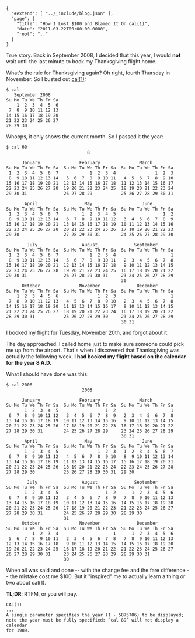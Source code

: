 
    {
      "#extend": [ "../_include/blog.json" ],
      "page": {
        "title": "How I Lost $100 and Blamed It On cal(1)",
        "date": "2011-03-22T00:00:00-0000",
        "root": ".."
      }
    }

<style type="text/css">
@media screen and (max-width: 899px) {
  pre {
    font-size: 2vw;
    white-space: nowrap;
  }
}
</style>

True story. Back in September 2008, I decided that this year, I would **not** wait until the last minute to book my Thanksgiving flight home.

What's the rule for Thanksgiving again? Oh right, fourth Thursday in November. So I busted out [cal(1)](http://www.freebsd.org/cgi/man.cgi?query=cal&apropos=0&sektion=0&manpath=FreeBSD+8.2-RELEASE&format=html):

    $ cal
       September 2008
    Su Mo Tu We Th Fr Sa
        1  2  3  4  5  6
     7  8  9 10 11 12 13
    14 15 16 17 18 19 20
    21 22 23 24 25 26 27
    28 29 30

Whoops, it only shows the current month. So I passed it the year:

    $ cal 08
                                   8

          January               February               March
    Su Mo Tu We Th Fr Sa  Su Mo Tu We Th Fr Sa  Su Mo Tu We Th Fr Sa
     1  2  3  4  5  6  7            1  2  3  4               1  2  3
     8  9 10 11 12 13 14   5  6  7  8  9 10 11   4  5  6  7  8  9 10
    15 16 17 18 19 20 21  12 13 14 15 16 17 18  11 12 13 14 15 16 17
    22 23 24 25 26 27 28  19 20 21 22 23 24 25  18 19 20 21 22 23 24
    29 30 31              26 27 28 29           25 26 27 28 29 30 31

           April                  May                   June
    Su Mo Tu We Th Fr Sa  Su Mo Tu We Th Fr Sa  Su Mo Tu We Th Fr Sa
     1  2  3  4  5  6  7         1  2  3  4  5                  1  2
     8  9 10 11 12 13 14   6  7  8  9 10 11 12   3  4  5  6  7  8  9
    15 16 17 18 19 20 21  13 14 15 16 17 18 19  10 11 12 13 14 15 16
    22 23 24 25 26 27 28  20 21 22 23 24 25 26  17 18 19 20 21 22 23
    29 30                 27 28 29 30 31        24 25 26 27 28 29 30

            July                 August              September
    Su Mo Tu We Th Fr Sa  Su Mo Tu We Th Fr Sa  Su Mo Tu We Th Fr Sa
     1  2  3  4  5  6  7            1  2  3  4                     1
     8  9 10 11 12 13 14   5  6  7  8  9 10 11   2  3  4  5  6  7  8
    15 16 17 18 19 20 21  12 13 14 15 16 17 18   9 10 11 12 13 14 15
    22 23 24 25 26 27 28  19 20 21 22 23 24 25  16 17 18 19 20 21 22
    29 30 31              26 27 28 29 30 31     23 24 25 26 27 28 29
                                                30
          October               November              December
    Su Mo Tu We Th Fr Sa  Su Mo Tu We Th Fr Sa  Su Mo Tu We Th Fr Sa
        1  2  3  4  5  6               1  2  3                     1
     7  8  9 10 11 12 13   4  5  6  7  8  9 10   2  3  4  5  6  7  8
    14 15 16 17 18 19 20  11 12 13 14 15 16 17   9 10 11 12 13 14 15
    21 22 23 24 25 26 27  18 19 20 21 22 23 24  16 17 18 19 20 21 22
    28 29 30 31           25 26 27 28 29 30     23 24 25 26 27 28 29
                                                30 31

I booked my flight for Tuesday, November 20th, and forgot about it.

The day approached. I called home just to make sure someone could pick me up from the airport. That's when I discovered that Thanksgiving was actually the following week. __I had booked my flight based on the calendar for the year 8 A.D.__

What I should have done was this:

    $ cal 2008
                                 2008

          January               February               March
    Su Mo Tu We Th Fr Sa  Su Mo Tu We Th Fr Sa  Su Mo Tu We Th Fr Sa
           1  2  3  4  5                  1  2                     1
     6  7  8  9 10 11 12   3  4  5  6  7  8  9   2  3  4  5  6  7  8
    13 14 15 16 17 18 19  10 11 12 13 14 15 16   9 10 11 12 13 14 15
    20 21 22 23 24 25 26  17 18 19 20 21 22 23  16 17 18 19 20 21 22
    27 28 29 30 31        24 25 26 27 28 29     23 24 25 26 27 28 29
                                                30 31
           April                  May                   June
    Su Mo Tu We Th Fr Sa  Su Mo Tu We Th Fr Sa  Su Mo Tu We Th Fr Sa
           1  2  3  4  5               1  2  3   1  2  3  4  5  6  7
     6  7  8  9 10 11 12   4  5  6  7  8  9 10   8  9 10 11 12 13 14
    13 14 15 16 17 18 19  11 12 13 14 15 16 17  15 16 17 18 19 20 21
    20 21 22 23 24 25 26  18 19 20 21 22 23 24  22 23 24 25 26 27 28
    27 28 29 30           25 26 27 28 29 30 31  29 30

            July                 August              September
    Su Mo Tu We Th Fr Sa  Su Mo Tu We Th Fr Sa  Su Mo Tu We Th Fr Sa
           1  2  3  4  5                  1  2      1  2  3  4  5  6
     6  7  8  9 10 11 12   3  4  5  6  7  8  9   7  8  9 10 11 12 13
    13 14 15 16 17 18 19  10 11 12 13 14 15 16  14 15 16 17 18 19 20
    20 21 22 23 24 25 26  17 18 19 20 21 22 23  21 22 23 24 25 26 27
    27 28 29 30 31        24 25 26 27 28 29 30  28 29 30
                          31
          October               November              December
    Su Mo Tu We Th Fr Sa  Su Mo Tu We Th Fr Sa  Su Mo Tu We Th Fr Sa
              1  2  3  4                     1      1  2  3  4  5  6
     5  6  7  8  9 10 11   2  3  4  5  6  7  8   7  8  9 10 11 12 13
    12 13 14 15 16 17 18   9 10 11 12 13 14 15  14 15 16 17 18 19 20
    19 20 21 22 23 24 25  16 17 18 19 20 21 22  21 22 23 24 25 26 27
    26 27 28 29 30 31     23 24 25 26 27 28 29  28 29 30 31
                          30

When all was said and done -- with the change fee and the fare difference -- the mistake cost me $100. But it "inspired" me to actually learn a thing or two about cal(1).

__TL;DR__: RTFM, or you will pay.

    CAL(1)
    ...
    A single parameter specifies the year (1 - 5875706) to be displayed; note the year must be fully specified: “cal 89” will not display a calendar
    for 1989.

